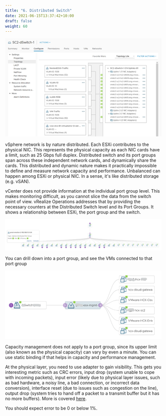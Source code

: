 ```yaml
---
title: "6. Distributed Switch"
date: 2021-06-15T13:37:42+10:00
draft: false
weight: 60
---
```


![](2.5.6-fig-1.png)

vSphere network is by nature distributed. Each ESXi contributes to the physical NIC. This represents the physical capacity as each NIC cards have a limit, such as 25 Gbps full duplex. Distributed switch and its port groups span across these independent network cards, and dynamically share the cards. This distributed and dynamic nature makes it practically impossible to define and measure network capacity and performance. Unbalanced can happen among ESXi or physical NIC. In a sense, it's like distributed storage (e.g. vSAN). 

vCenter does not provide information at the individual port group level. This makes monitoring difficult, as you cannot slice the data from the switch point of view. vRealize Operations addresses that by providing the necessary counters at the Distributed Switch level and its Port Groups. It shows a relationship between ESXi, the port group and the switch.

![](2.5.6-fig-2.png)

You can drill down into a port group, and see the VMs connected to that port group

![](2.5.6-fig-3.png)

Capacity management does not apply to a port group, since its upper limit (also known as the physical capacity) can vary by even a minute. You can use static binding if that helps in capacity and performance management.

At the physical layer, you need to use adapter to gain visibility. This gets you interesting metric such as CRC errors, input drop (system unable to cope with incoming packets), input error (likely due to physical layer issues, such as bad hardware, a noisy line, a bad connection, or incorrect data conversion), interface reset (due to issues such as congestion on the line), output drop (system tries to hand off a packet to a transmit buffer but it has no more buffers). More is covered [here](https://www.cisco.com/E-Learning/bulk/public/tac/cim/cib/using_cisco_ios_software/07_basic_commands_tasks.htm). 

You should expect error to be 0 or below 1%.